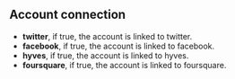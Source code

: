 Account connection
------------------

- **twitter**, if true, the account is linked to twitter.
- **facebook**, if true, the account is linked to facebook.
- **hyves**, if true, the account is linked to hyves.
- **foursquare**, if true, the account is linked to foursquare.